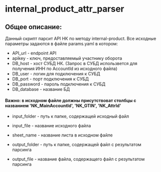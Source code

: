 # internal_product_attr_parser
## Общее описание:
Данный скрипт парсит API НК по методу internal-product. 
Все исходные параметры задаются в файле params.yaml в котором:
- API_url - endpoint API
- apikey - ключ, предоставляемый участнику оборота
- DB_host - хост СУБД НК. (Запрос в СУБД использвется для получения ИНН по AccountId из исходного файла)
- DB_user - логин для подключения к СУБД
- DB_port - порт подключения к СУБД
- DB_password - пароль подключения к СУБД
- DB_database - название БД

#### Важно: в исходном файле должны присутствоват столбцы с названием 'NK_MainAccountId', 'NK_GTIN', 'NK_AttrId'
- input_folder - путь к папке, содержащей исходный файл
- input_file - название исходного файла
- sheet_name - название листа в исходном файле

- output_folder - путь к папке, содержащей файл с результатом парсинга
- output_file - название файла, содержащего файл с результатом парсинга
